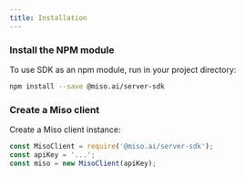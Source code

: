 ```yaml
---
title: Installation
---
```


### Install the NPM module
To use SDK as an npm module, run in your project directory:
```bash
npm install --save @miso.ai/server-sdk
```

### Create a Miso client
Create a Miso client instance:
```js
const MisoClient = require('@miso.ai/server-sdk');
const apiKey = '...';
const miso = new MisoClient(apiKey);
```
